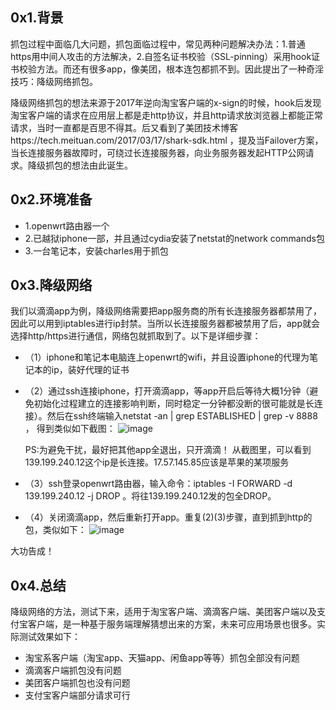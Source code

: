 ## 0x1.背景
抓包过程中面临几大问题，抓包面临过程中，常见两种问题解决办法：1.普通https用中间人攻击的方法解决，2.自签名证书校验（SSL-pinning）采用hook证书校验方法。而还有很多app，像美团，根本连包都抓不到。因此提出了一种奇淫技巧：降级网络抓包。
    
降级网络抓包的想法来源于2017年逆向淘宝客户端的x-sign的时候，hook后发现淘宝客户端的请求在应用层上都是走http协议，并且http请求放浏览器上都能正常请求，当时一直都是百思不得其。后又看到了美团技术博客https://tech.meituan.com/2017/03/17/shark-sdk.html  ，提及当Failover方案，当长连接服务器故障时，可绕过长连接服务器，向业务服务器发起HTTP公网请求。降级抓包的想法由此诞生。

## 0x2.环境准备
- 1.openwrt路由器一个
- 2.已越狱iphone一部，并且通过cydia安装了netstat的network commands包
- 3.一台笔记本，安装charles用于抓包

## 0x3.降级网络
我们以滴滴app为例，降级网络需要把app服务商的所有长连接服务器都禁用了，因此可以用到iptables进行ip封禁。当所以长连接服务器都被禁用了后，app就会选择http/https进行通信，网络包就抓取到了。以下是详细步骤：
* （1）iphone和笔记本电脑连上openwrt的wifi，并且设置iphone的代理为笔记本的ip，装好代理的证书
* （2）通过ssh连接iphone，打开滴滴app，等app开启后等待大概1分钟（避免初始化过程建立的连接影响判断，同时稳定一分钟都没断的很可能就是长连接）。然后在ssh终端输入netstat -an | grep ESTABLISHED | grep -v 8888  ， 得到类似如下截图：
  ![image](https://github.com/sumous/anti_sign/blob/master/resources/ios_netstat.png)


    PS:为避免干扰，最好把其他app全退出，只开滴滴！
    从截图里，可以看到139.199.240.12这个ip是长连接。17.57.145.85应该是苹果的某项服务
* （3）ssh登录openwrt路由器，输入命令：iptables -I FORWARD -d 139.199.240.12 -j DROP  。将往139.199.240.12发的包全DROP。
* （4）关闭滴滴app，然后重新打开app。重复(2)(3)步骤，直到抓到http的包，类似如下：
  ![image](https://github.com/sumous/anti_sign/blob/master/resources/charlse_didi.jpg)


大功告成！

## 0x4.总结
降级网络的方法，测试下来，适用于淘宝客户端、滴滴客户端、美团客户端以及支付宝客户端，是一种基于服务端理解猜想出来的方案，未来可应用场景也很多。实际测试效果如下：
- 淘宝系客户端（淘宝app、天猫app、闲鱼app等等）抓包全部没有问题
- 滴滴客户端抓包没有问题
- 美团客户端抓包也没有问题
- 支付宝客户端部分请求可行
